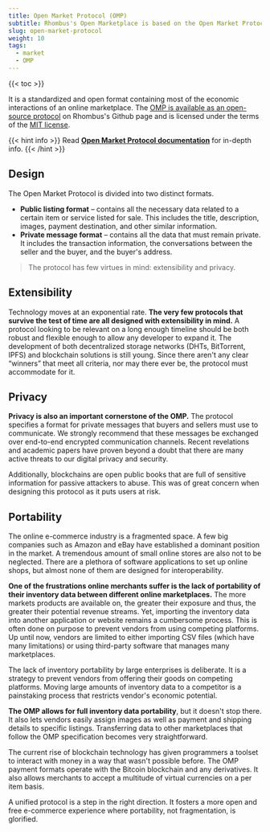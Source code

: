 ```yaml
---
title: Open Market Protocol (OMP)
subtitle: Rhombus's Open Marketplace is based on the Open Market Protocol developed by Rhombus developer Kewde
slug: open-market-protocol
weight: 10
tags:
  - market
  - OMP
---
```


{{< toc >}}

It is a standardized and open format containing most of the economic interactions of an online marketplace. The [OMP is available as an open-source protocol](https://github.com/rhombus/omp-lib) on Rhombus's Github page and is licensed under the terms of the [MIT license](https://opensource.org/licenses/MIT).

{{< hint info >}}
Read **[Open Market Protocol documentation](https://kewde.gitbooks.io/protocol/content/)** for in-depth info.
{{< /hint >}}


## Design

The Open Market Protocol is divided into two distinct formats.

  * **Public listing format** – contains all the necessary data related to a certain item or service listed for sale. This includes the title, description, images, payment destination, and other similar information.
  * **Private message format** – contains all the data that must remain private. It includes the transaction information, the conversations between the seller and the buyer, and the buyer's address.

> The protocol has few virtues in mind: extensibility and privacy.


## Extensibility

Technology moves at an exponential rate. **The very few protocols that survive the test of time are all designed with extensibility in mind.** A protocol looking to be relevant on a long enough timeline should be both robust and flexible enough to allow any developer to expand it. The development of both decentralized storage networks (DHTs, BitTorrent, IPFS) and blockchain solutions is still young. Since there aren't any clear “winners” that meet all criteria, nor may there ever be, the protocol must accommodate for it.

## Privacy

**Privacy is also an important cornerstone of the OMP.** The protocol specifies a format for private messages that buyers and sellers must use to communicate. We strongly recommend that these messages be exchanged over end-to-end encrypted communication channels. Recent revelations and academic papers have proven beyond a doubt that there are many active threats to our digital privacy and security.

Additionally, blockchains are open public books that are full of sensitive information for passive attackers to abuse. This was of great concern when designing this protocol as it puts users at risk.

## Portability

The online e-commerce industry is a fragmented space. A few big companies such as Amazon and eBay have established a dominant position in the market. A tremendous amount of small online stores are also not to be neglected. There are a plethora of software applications to set up online shops, but almost none of them are designed for interoperability.

**One of the frustrations online merchants suffer is the lack of portability of their inventory data between different online marketplaces.** The more markets products are available on, the greater their exposure and thus, the greater their potential revenue streams. Yet, importing the inventory data into another application or website remains a cumbersome process. This is often done on purpose to prevent vendors from using competing platforms. Up until now, vendors are limited to either importing CSV files (which have many limitations) or using third-party software that manages many marketplaces.

The lack of inventory portability by large enterprises is deliberate. It is a strategy to prevent vendors from offering their goods on competing platforms. Moving large amounts of inventory data to a competitor is a painstaking process that restricts vendor's economic potential.

**The OMP allows for full inventory data portability**, but it doesn't stop there. It also lets vendors easily assign images as well as payment and shipping details to specific listings. Transferring data to other marketplaces that follow the OMP specification becomes very straightforward.

The current rise of blockchain technology has given programmers a toolset to interact with money in a way that wasn't possible before. The OMP payment formats operate with the Bitcoin blockchain and any derivatives. It also allows merchants to accept a multitude of virtual currencies on a per item basis.

A unified protocol is a step in the right direction. It fosters a more open and free e-commerce experience where portability, not fragmentation, is glorified.